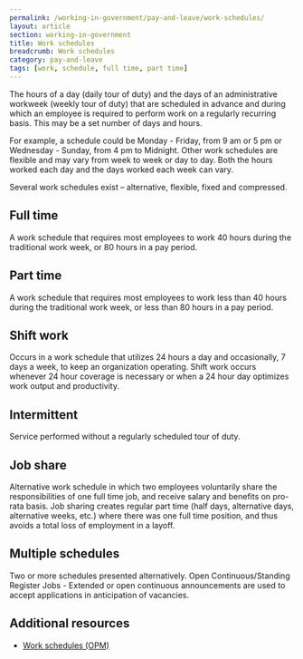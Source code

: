 ```yaml
---
permalink: /working-in-government/pay-and-leave/work-schedules/
layout: article
section: working-in-government
title: Work schedules
breadcrumb: Work schedules
category: pay-and-leave
tags: [work, schedule, full time, part time]
---
```


The hours of a day (daily tour of duty) and the days of an administrative workweek (weekly tour of duty) that are scheduled in advance and during which an employee is required to perform work on a regularly recurring basis. This may be a set number of days and hours.

For example, a schedule could be Monday - Friday, from 9 am or 5 pm or Wednesday - Sunday, from 4 pm to Midnight. Other work schedules are flexible and may vary from week to week or day to day. Both the hours worked each day and the days worked each week can vary.


Several work schedules exist – alternative, flexible, fixed and compressed.

## Full time

A work schedule that requires most employees to work 40 hours during the traditional work week, or 80 hours in a pay period.

## Part time

A work schedule that requires most employees to work less than 40 hours during the traditional work week, or less than 80 hours in a pay period.

## Shift work

Occurs in a work schedule that utilizes 24 hours a day and occasionally, 7 days a week, to keep an organization operating. Shift work occurs whenever 24 hour coverage is necessary or when a 24 hour day optimizes work output and productivity.

## Intermittent

Service performed without a regularly scheduled tour of duty.

## Job share

Alternative work schedule in which two employees voluntarily share the responsibilities of one full time job, and receive salary and benefits on pro-rata basis. Job sharing creates regular part time (half days, alternative days, alternative weeks, etc.) where there was one full time position, and thus avoids a total loss of employment in a layoff.

## Multiple schedules

Two or more schedules presented alternatively. Open Continuous/Standing Register Jobs - Extended or open continuous announcements are used to accept applications in anticipation of vacancies.

## Additional resources

* [Work schedules (OPM)](https://www.opm.gov/policy-data-oversight/pay-leave/work-schedules/)
